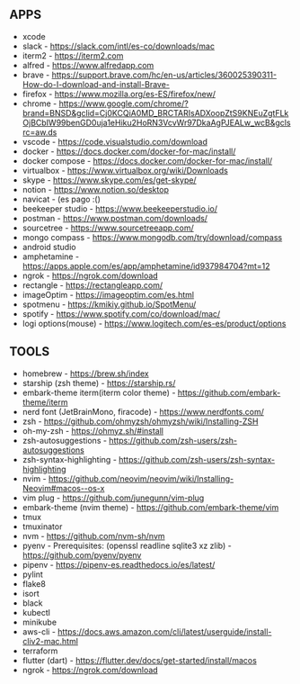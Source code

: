 ## APPS

- xcode
- slack - https://slack.com/intl/es-co/downloads/mac
- iterm2 - https://iterm2.com
- alfred - https://www.alfredapp.com
- brave - https://support.brave.com/hc/en-us/articles/360025390311-How-do-I-download-and-install-Brave-
- firefox - https://www.mozilla.org/es-ES/firefox/new/
- chrome - https://www.google.com/chrome/?brand=BNSD&gclid=Cj0KCQiA0MD_BRCTARIsADXoopZtS9KNEuZgtFLkOjBCbIW99benGD0uja1eHiku2HoRN3VcvWr97DkaAgPJEALw_wcB&gclsrc=aw.ds
- vscode - https://code.visualstudio.com/download
- docker - https://docs.docker.com/docker-for-mac/install/
- docker compose - https://docs.docker.com/docker-for-mac/install/
- virtualbox - https://www.virtualbox.org/wiki/Downloads
- skype - https://www.skype.com/es/get-skype/
- notion - https://www.notion.so/desktop
- navicat - (es pago :()
- beekeeper studio - https://www.beekeeperstudio.io/
- postman - https://www.postman.com/downloads/
- sourcetree - https://www.sourcetreeapp.com/
- mongo compass - https://www.mongodb.com/try/download/compass
- android studio
- amphetamine - https://apps.apple.com/es/app/amphetamine/id937984704?mt=12
- ngrok - https://ngrok.com/download
- rectangle - https://rectangleapp.com/
- imageOptim - https://imageoptim.com/es.html
- spotmenu - https://kmikiy.github.io/SpotMenu/
- spotify - https://www.spotify.com/co/download/mac/
- logi options(mouse) - https://www.logitech.com/es-es/product/options

## TOOLS

- homebrew - https://brew.sh/index
- starship (zsh theme) - https://starship.rs/
- embark-theme iterm(iterm color theme) - https://github.com/embark-theme/iterm
- nerd font (JetBrainMono, firacode) - https://www.nerdfonts.com/
- zsh - https://github.com/ohmyzsh/ohmyzsh/wiki/Installing-ZSH
- oh-my-zsh - https://ohmyz.sh/#install
- zsh-autosuggestions - https://github.com/zsh-users/zsh-autosuggestions
- zsh-syntax-highlighting - https://github.com/zsh-users/zsh-syntax-highlighting
- nvim - https://github.com/neovim/neovim/wiki/Installing-Neovim#macos--os-x
- vim plug - https://github.com/junegunn/vim-plug
- embark-theme (nvim theme) - https://github.com/embark-theme/vim
- tmux
- tmuxinator
- nvm - https://github.com/nvm-sh/nvm
- pyenv - Prerequisites: (openssl readline sqlite3 xz zlib) - https://github.com/pyenv/pyenv
- pipenv - https://pipenv-es.readthedocs.io/es/latest/
- pylint
- flake8
- isort
- black
- kubectl
- minikube
- aws-cli - https://docs.aws.amazon.com/cli/latest/userguide/install-cliv2-mac.html
- terraform
- flutter (dart) - https://flutter.dev/docs/get-started/install/macos
- ngrok - https://ngrok.com/download
